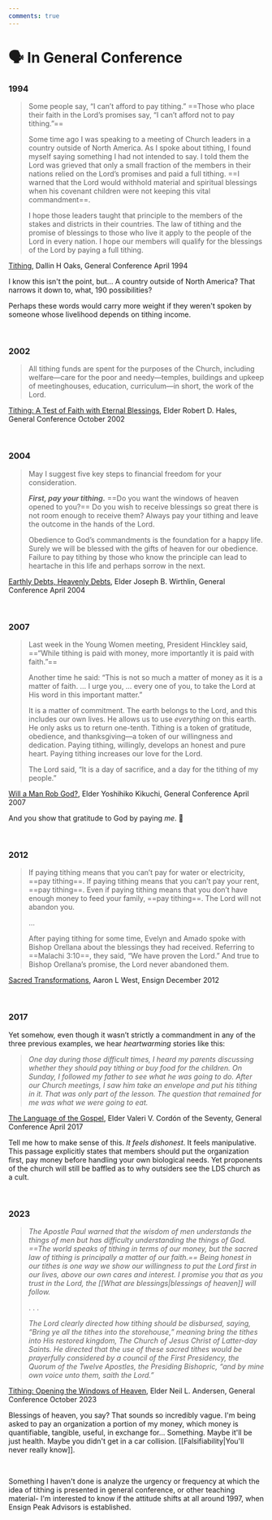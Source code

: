 ```yaml
---
comments: true
---
```

# 🗣️ In General Conference
### 1994
> Some people say, “I can’t afford to pay tithing.” ==Those who place their faith in the Lord’s promises say, “I can’t afford not to pay tithing.”==
> 
> Some time ago I was speaking to a meeting of Church leaders in a country outside of North America. As I spoke about tithing, I found myself saying something I had not intended to say. I told them the Lord was grieved that only a small fraction of the members in their nations relied on the Lord’s promises and paid a full tithing. ==I warned that the Lord would withhold material and spiritual blessings when his covenant children were not keeping this vital commandment==.
> 
> I hope those leaders taught that principle to the members of the stakes and districts in their countries. The law of tithing and the promise of blessings to those who live it apply to the people of the Lord in every nation. I hope our members will qualify for the blessings of the Lord by paying a full tithing.

[Tithing](https://www.churchofjesuschrist.org/study/general-conference/1994/04/tithing?lang=eng&id=p19-p21#p19), Dallin H Oaks, General Conference April 1994

I know this isn't the point, but... A country outside of North America? That narrows it down to, what, 190 possibilities?

Perhaps these words would carry more weight if they weren't spoken by someone whose livelihood depends on tithing income.

&nbsp;

### 2002
>All tithing funds are spent for the purposes of the Church, including welfare—care for the poor and needy—temples, buildings and upkeep of meetinghouses, education, curriculum—in short, the work of the Lord.

[Tithing: A Test of Faith with Eternal Blessings](https://www.churchofjesuschrist.org/study/general-conference/2002/10/tithing-a-test-of-faith-with-eternal-blessings?lang=eng&id=p24#p24), Elder Robert D. Hales, General Conference October 2002

&nbsp;

### 2004
> May I suggest five key steps to financial freedom for your consideration.
> 
> **_First, pay your tithing._** ==Do you want the windows of heaven opened to you?== Do you wish to receive blessings so great there is not room enough to receive them? Always pay your tithing and leave the outcome in the hands of the Lord.
> 
> Obedience to God’s commandments is the foundation for a happy life. Surely we will be blessed with the gifts of heaven for our obedience. Failure to pay tithing by those who know the principle can lead to heartache in this life and perhaps sorrow in the next.

[Earthly Debts, Heavenly Debts](https://www.churchofjesuschrist.org/study/general-conference/2004/04/earthly-debts-heavenly-debts?lang=eng&id=p22-p24#p22), Elder Joseph B. Wirthlin, General Conference April 2004

&nbsp;

### 2007
> Last week in the Young Women meeting, President Hinckley said, ==“While tithing is paid with money, more importantly it is paid with faith.”==
> 
> Another time he said: “This is not so much a matter of money as it is a matter of faith. … I urge you, … every one of you, to take the Lord at His word in this important matter.”
> 
> It is a matter of commitment. The earth belongs to the Lord, and this includes our own lives. He allows us to use _everything_ on this earth. He only asks us to return one-tenth. Tithing is a token of gratitude, obedience, and thanksgiving—a token of our willingness and dedication. Paying tithing, willingly, develops an honest and pure heart. Paying tithing increases our love for the Lord.
> 
> The Lord said, “It is a day of sacrifice, and a day for the tithing of my people.”

[Will a Man Rob God?](https://www.churchofjesuschrist.org/study/general-conference/2007/04/will-a-man-rob-god?lang=eng&id=p29-p32#p29), Elder Yoshihiko Kikuchi, General Conference April 2007

And you show that gratitude to God by paying *me*. 😤

&nbsp;

### 2012
>If paying tithing means that you can’t pay for water or electricity, ==pay tithing==. If paying tithing means that you can’t pay your rent, ==pay tithing==. Even if paying tithing means that you don’t have enough money to feed your family, ==pay tithing==. The Lord will not abandon you.
>
>...
>
>After paying tithing for some time, Evelyn and Amado spoke with Bishop Orellana about the blessings they had received. Referring to ==Malachi 3:10==, they said, “We have proven the Lord.” And true to Bishop Orellana’s promise, the Lord never abandoned them.

[Sacred Transformations](https://www.churchofjesuschrist.org/study/ensign/2012/12/sacred-transformations?lang=eng&id=p18-p21#p18), Aaron L West, Ensign December 2012

&nbsp;

### 2017
Yet somehow, even though it wasn’t strictly a commandment in any of the three previous examples, we hear _heartwarming_ stories like this:

> _One day during those difficult times, I heard my parents discussing whether they should pay tithing or buy food for the children. On Sunday, I followed my father to see what he was going to do. After our Church meetings, I saw him take an envelope and put his tithing in it. That was only part of the lesson. The question that remained for me was what we were going to eat._

[The Language of the Gospel](https://www.churchofjesuschrist.org/study/general-conference/2017/04/the-language-of-the-gospel?lang=eng&id=p21-p22#p21), Elder Valeri V. Cordón of the Seventy, General Conference April 2017

Tell me how to make sense of this. _It feels dishonest_. It feels manipulative. This passage explicitly states that members should put the organization first, pay money before handling your own biological needs. Yet proponents of the church will still be baffled as to why outsiders see the LDS church as a cult.

&nbsp;

### 2023
>_The Apostle Paul warned that the wisdom of men understands the things of men but has difficulty understanding the things of God. ==The world speaks of tithing in terms of our money, but the sacred law of tithing is principally a matter of our faith.== Being honest in our tithes is one way we show our willingness to put the Lord first in our lives, above our own cares and interest. I promise you that as you trust in the Lord, the [[What are blessings|blessings of heaven]] will follow._
>
>. . .
>
>*The Lord clearly directed how tithing should be disbursed, saying, “Bring ye all the tithes into the storehouse,” meaning bring the tithes into His restored kingdom, The Church of Jesus Christ of Latter-day Saints. He directed that the use of these sacred tithes would be prayerfully considered by a council of the First Presidency, the Quorum of the Twelve Apostles, the Presiding Bishopric, “and by mine own voice unto them, saith the Lord.”*

[Tithing: Opening the Windows of Heaven](https://www.churchofjesuschrist.org/study/general-conference/2023/10/22andersen?lang=eng&id=p40-p18#p40), Elder Neil L. Andersen, General Conference October 2023

Blessings of heaven, you say? That sounds so incredibly vague. I'm being asked to pay an organization a portion of my money, which money is quantifiable, tangible, useful, in exchange for... Something. Maybe it'll be just health. Maybe you didn't get in a car collision. [[Falsifiability|You'll never really know]].

&nbsp;

Something I haven't done is analyze the urgency or frequency at which the idea of tithing is presented in general conference, or other teaching material- I'm interested to know if the attitude shifts at all around 1997, when Ensign Peak Advisors is established.